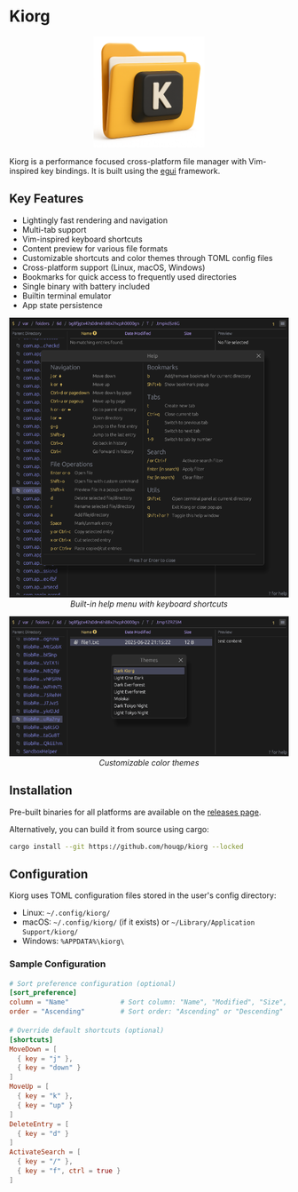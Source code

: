 # Kiorg

<p align="center">
  <img src="assets/icon.png" alt="Kiorg Logo" width="200px">
</p>

Kiorg is a performance focused cross-platform file manager with Vim-inspired key
bindings. It is built using the [egui](https://www.egui.rs/#demo) framework.

## Key Features

* Lightingly fast rendering and navigation
* Multi-tab support
* Vim-inspired keyboard shortcuts
* Content preview for various file formats
* Customizable shortcuts and color themes through TOML config files
* Cross-platform support (Linux, macOS, Windows)
* Bookmarks for quick access to frequently used directories
* Single binary with battery included
* Builtin terminal emulator
* App state persistence

<p align="center">
  <img src="tests/snapshots/help_menu.png" alt="Help Menu" width="600px">
  <br>
  <em>Built-in help menu with keyboard shortcuts</em>
</p>

<p align="center">
  <img src="tests/snapshots/theme_selection_animation.gif" alt="Theme Selection" width="600px">
  <br>
  <em>Customizable color themes</em>
</p>

## Installation

Pre-built binaries for all platforms are available on the [releases page](https://github.com/houqp/kiorg/releases).

Alternatively, you can build it from source using cargo:

```bash
cargo install --git https://github.com/houqp/kiorg --locked
```

## Configuration

Kiorg uses TOML configuration files stored in the user's config directory:

* Linux: `~/.config/kiorg/`
* macOS: `~/.config/kiorg/` (if it exists) or `~/Library/Application Support/kiorg/`
* Windows: `%APPDATA%\kiorg\`

### Sample Configuration

```toml
# Sort preference configuration (optional)
[sort_preference]
column = "Name"             # Sort column: "Name", "Modified", "Size", or "None"
order = "Ascending"         # Sort order: "Ascending" or "Descending"

# Override default shortcuts (optional)
[shortcuts]
MoveDown = [
  { key = "j" },
  { key = "down" }
]
MoveUp = [
  { key = "k" },
  { key = "up" }
]
DeleteEntry = [
  { key = "d" }
]
ActivateSearch = [
  { key = "/" },
  { key = "f", ctrl = true }
]
```